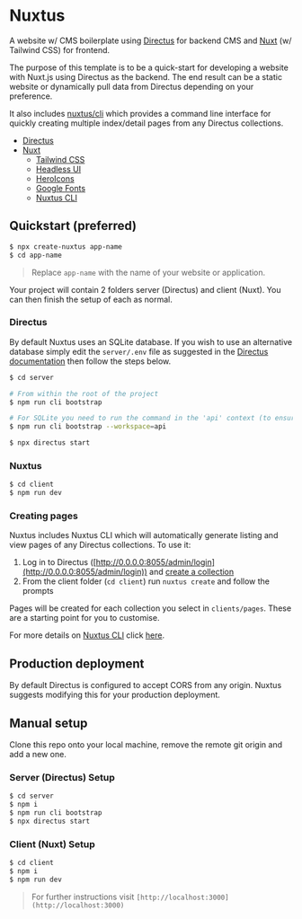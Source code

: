 # Nuxtus

A website w/ CMS boilerplate using [Directus](https://directus.io) for backend CMS and [Nuxt](https://nuxtjs.org) (w/ Tailwind CSS) for frontend.

The purpose of this template is to be a quick-start for developing a website with Nuxt.js using Directus as the backend. The end result can be a static website or dynamically pull data from Directus depending on your preference.

It also includes [nuxtus/cli]("https://github.com/nuxtus/cli") which provides a command line interface for quickly creating multiple index/detail pages from any Directus collections.

- [Directus](https://directus.io)
- [Nuxt](https://nuxtjs.org)
  - [Tailwind CSS](https://tailwindcss.nuxtjs.org/)
  - [Headless UI](https://headlessui.dev/)
  - [HeroIcons](https://heroicons.com/)
  - [Google Fonts](https://github.com/nuxt-community/google-fonts-module)
  - [Nuxtus CLI](https://github.com/nuxtus/cli)

## Quickstart (preferred)

```bash
$ npx create-nuxtus app-name
$ cd app-name
```

> Replace `app-name` with the name of your website or application.

Your project will contain 2 folders server (Directus) and client (Nuxt). You can then finish the setup of each as normal.

### Directus

By default Nuxtus uses an SQLite database. If you wish to use an alternative database simply edit the `server/.env` file as suggested in the [Directus documentation](https://docs.directus.io/configuration/config-options/#database) then follow the steps below.

```bash
$ cd server

# From within the root of the project
$ npm run cli bootstrap

# For SQLite you need to run the command in the 'api' context (to ensure the database file is created in the right directory)
$ npm run cli bootstrap --workspace=api

$ npx directus start
```

### Nuxtus

```bash
$ cd client
$ npm run dev
```

### Creating pages

Nuxtus includes Nuxtus CLI which will automatically generate listing and view pages of any Directus collections. To use it:

1. Log in to Directus ([http://0.0.0.0:8055/admin/login](http://0.0.0.0:8055/admin/login)) and [create a collection](https://docs.directus.io/configuration/data-model/#creating-a-collection)
2. From the client folder (`cd client`) run `nuxtus create` and follow the prompts

Pages will be created for each collection you select in `clients/pages`. These are a starting point for you to customise.

For more details on [Nuxtus CLI](https://github.com/nuxtus/cli) click [here](https://github.com/nuxtus/cli).

## Production deployment

By default Directus is configured to accept CORS from any origin. Nuxtus suggests modifying this for your production deployment.

## Manual setup

Clone this repo onto your local machine, remove the remote git origin and add a new one.

### Server (Directus) Setup

```bash
$ cd server
$ npm i
$ npm run cli bootstrap
$ npx directus start
```

### Client (Nuxt) Setup

```bash
$ cd client
$ npm i
$ npm run dev
```

> For further instructions visit `[http://localhost:3000](http://localhost:3000)`


